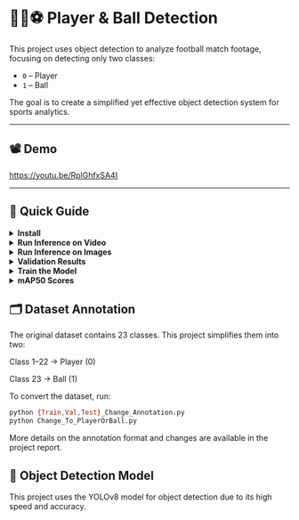 # 🏃‍♂️⚽ Player & Ball Detection

This project uses object detection to analyze football match footage, focusing on detecting only two classes:

- `0` – Player  
- `1` – Ball  

The goal is to create a simplified yet effective object detection system for sports analytics.

---

## 📽️ Demo

https://youtu.be/RplGhfxSA4I

---

## 🚀 Quick Guide

<details>
<summary><strong>Install</strong></summary>

```bash
git clone https://github.com/weijunnlim/Player-Ball-Detection.git
cd Player-Ball-Detection
pip install -r requirements.txt
```
</details> <details> <summary><strong>Run Inference on Video</strong></summary>

To run the model on a video, run the following command: 

```bash
python main.py /path/to/video
```
The annotated video will be saved to "Football Object Detection/output" folder

</details> <details> <summary><strong>Run Inference on Images</strong></summary>
To run the model on images, run the following command: 
  
```bash
cd datasets
python predict.py
```
This will annotate the images inside the datasets folder.

</details>

<details> <summary><strong>Validation Results</strong></summary>
  
```bash
python val.py
```
</details>

<details> <summary><strong>Train the Model</strong></summary>
  
```bash
python train.py
```
Make sure your dataset is properly annotated in YOLO format before training.
</details>

<details> <summary><strong>mAP50 Scores</strong></summary>
  
```bash
python results.py
```
This script displays the mAP@50 scores for both Player and Ball classes.

</details>

## 🗂️ Dataset Annotation

The original dataset contains 23 classes. This project simplifies them into two:

Class 1–22 → Player (0)

Class 23 → Ball (1)

To convert the dataset, run:

```bash
python {Train,Val,Test}_Change_Annotation.py
python Change_To_PlayerOrBall.py
```
More details on the annotation format and changes are available in the project report.

## 🧠 Object Detection Model

This project uses the YOLOv8 model for object detection due to its high speed and accuracy.



